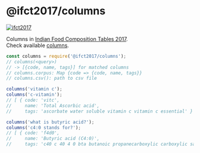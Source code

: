# @ifct2017/columns

[![ifct2017](http://ninindia.org/images/ifct_2017.png)](https://www.npmjs.com/package/ifct2017)

Columns in [Indian Food Composition Tables 2017].<br>
Check available [columns].

```javascript
const columns = require('@ifct2017/columns');
// columns(<query>)
// -> [{code, name, tags}] for matched columns
// columns.corpus: Map {code => {code, name, tags}}
// columns.csv(): path to csv file

columns('vitamin c');
columns('c-vitamin');
// [ { code: 'vitc',
//     name: 'Total Ascorbic acid',
//     tags: 'ascorbate water soluble vitamin c vitamin c essential' } ]

columns('what is butyric acid?');
columns('c4:0 stands for?');
// [ { code: 'f4d0',
//     name: 'Butyric acid (C4:0)',
//     tags: 'c40 c 40 4 0 bta butanoic propanecarboxylic carboxylic saturated fatty fat triglyceride lipid colorless liquid unpleasant vomit body odor' } ]
```


[Indian Food Composition Tables 2017]: http://ifct2017.com/
[columns]: https://github.com/ifct2017/columns/blob/master/index.csv

